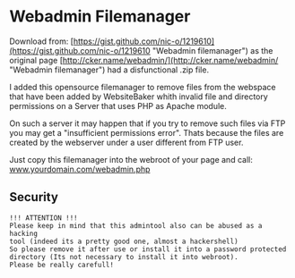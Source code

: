 # Webadmin Filemanager
Download from: [https://gist.github.com/nic-o/1219610](https://gist.github.com/nic-o/1219610 "Webadmin filemanager") as the original 
page [http://cker.name/webadmin/](http://cker.name/webadmin/ "Webadmin filemanager") had a disfunctional .zip file.

I added this opensource filemanager to remove files from the webspace
that have been added by WebsiteBaker whith invalid file and directory
permissions on a Server that uses PHP as Apache module.

On such a server it may happen that if you try to remove such files via 
FTP you may get a "insufficient permissions error". Thats because the 
files are created by the webserver under a user different from FTP user.

Just copy this filemanager into the webroot of your page and call:
www.yourdomain.com/webadmin.php

## Security
    !!! ATTENTION !!!
    Please keep in mind that this admintool also can be abused as a hacking 
    tool (indeed its a pretty good one, almost a hackershell) 
    So please remove it after use or install it into a password protected 
    directory (Its not necessary to install it into webroot). 
    Please be really carefull!


